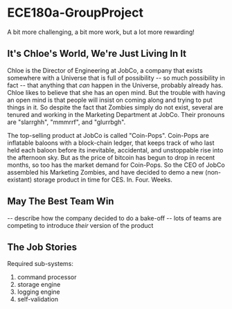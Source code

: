 # ECE180a-GroupProject
A bit more challenging, a bit more work, but a lot more rewarding!

## It's Chloe's World, We're Just Living In It

Chloe is the Director of Engineering at JobCo, a company that exists somewhere with a Universe that is full of possibility -- so much possibility in fact -- that anything that *can* happen in the Universe, probably already has.  Chloe likes to believe that she has an open mind. But the trouble with having an open mind is that people will insist on coming along and trying to put things in it. So despite the fact that Zombies simply do not exist, several are tenured and working in the Marketing Department at JobCo. Their pronouns are "slarrghh", "mmmrrf", and "glurrbgh".

The top-selling product at JobCo is called "Coin-Pops". Coin-Pops are inflatable baloons with a block-chain ledger, that keeps track of who last held each baloon before its inevitable, accidental, and unstoppable rise into the afternoon sky. But as the price of bitcoin has begun to drop in recent months, so too has the market demand for Coin-Pops. So the CEO of JobCo assembled his Marketing Zombies, and have decided to demo a new (non-existant) storage product in time for CES. In. Four. Weeks.

## May The Best Team Win

-- describe how the company decided to do a bake-off
-- lots of teams are competing to introduce *their* version of the product

## The Job Stories

Required sub-systems:

1. command processor
2. storage engine
3. logging engine
4. self-validation



